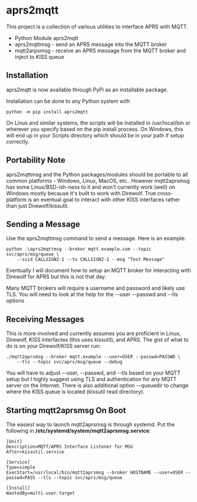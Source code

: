 # aprs2mqtt

This project is a collection of various utilities to interface
APRS with MQTT.

- Python Module aprs2mqtt
- aprs2mqttmsg - send an APRS message into the MQTT broker
- mqtt2arpsmsg - receive an APRS message from the MQTT broker and inject to KISS queue

## Installation

aprs2mqtt is now available through PyPi as an installable package.

Installation can be done to any Python system with

    python -m pip install aprs2mqtt

On Linux and similar systems, the scripts will be installed in /usr/local/bin
or wherever you specify based on the pip install process. On Windows, this will
end up in your Scripts directory which should be in your path if setup correctly.

## Portability Note
aprs2mqttmsg and the Python packages/modules should be portable to all common 
platforms - Windows, Linux, MacOS, etc.. However mqtt2aprsmsg has some 
Linux/BSD-ish-ness to it and won't currently work (well) on Windows mostly because
it's built to work with Direwolf. True cross-platform is an eventual goal to interact 
with other KISS interfaces rather than just Direwolf/kissutil.

## Sending a Message

Use the aprs2mqttmsg command to send a message. Here is an example:

    python .\aprs2mqttmsg --broker mqtt.example.com --topic svc/aprs/msg/queue \
        --ssid CALLSIGN2-1 --to CALLSIGN2-1 --msg "Test Message"

Eventually I will document how to setup an MQTT broker for interacting with Direwolf for APRS
but this is not that day.

Many MQTT brokers will require a username and password and likely use TLS. You will need
to look at the help for the --user --passwd and --tls options

## Receiving Messages

This is more involved and currently assumes you are proficient in Linux, Direwolf, KISS
interfactes (this uses kissutil), and APRS. The gist of what to do is on your Direwolf/KISS
server run:

    ./mqtt2aprsmsg --broker mqtt.example --user=USER --passwd=PASSWD \
        --tls --topic svc/aprs/msg/queue --debug

You will have to adjust --user, --passwd, and --tls based on your MQTT setup but I highly
suggest using TLS and authentication for any MQTT server on the Internet. There is also
additional option --queuedir to change where the KISS queue is located (kissutil read directory).

## Starting mqtt2aprsmsg On Boot

The easiest way to launch mqtt2aprsmsg is through systemd. Put the following in
**/etc/systemd/system/mqtt2aprsmsg.service**:

    [Unit]
    Description=MQTT/APRS Interface Listener for MSG
    After=kissutil.service

    [Service]
    Type=simple
    ExecStart=/usr/local/bin/mqtt2aprsmsg --broker HOSTNAME --user=USER --passwd=PASS --tls --topic svc/aprs/msg/queue

    [Install]
    WantedBy=multi-user.target
